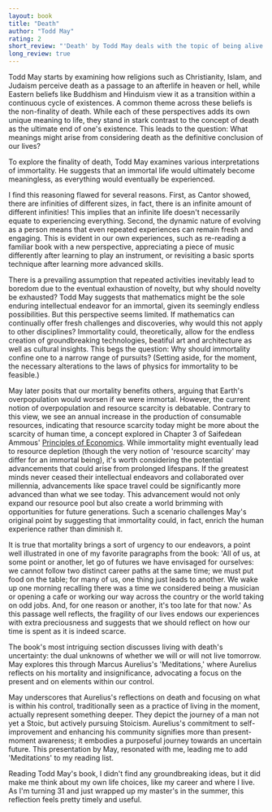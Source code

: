 ```yaml
---
layout: book
title: "Death"
author: "Todd May"
rating: 2
short_review: "'Death' by Todd May deals with the topic of being alive and knowing that some day you will die. The book suggests that ones own death is the most important event in ones life as it is the event that gives it meaning. It is a short book and while it does have some good points, I did not find it very interesting."
long_review: true
---
```


Todd May starts by examining how religions such as Christianity, Islam, and Judaism perceive death as a passage to an afterlife in heaven or hell, while Eastern beliefs like Buddhism and Hinduism view it as a transition within a continuous cycle of existences. A common theme across these beliefs is the non-finality of death. While each of these perspectives adds its own unique meaning to life, they stand in stark contrast to the concept of death as the ultimate end of one's existence. This leads to the  question: What meanings might arise from considering death as the definitive conclusion of our lives?

To explore the finality of death, Todd May examines various interpretations of immortality. He suggests that an immortal life would ultimately become meaningless, as everything would eventually be experienced.

I find this reasoning flawed for several reasons. First, as Cantor showed, there are infinities of different sizes, in fact, there is an infinite amount of different infinities! This implies that an infinite life doesn't necessarily equate to experiencing everything. Second, the dynamic nature of evolving as a person means that even repeated experiences can remain fresh and engaging. This is evident in our own experiences, such as re-reading a familiar book with a new perspective, appreciating a piece of music differently after learning to play an instrument, or revisiting a basic sports technique after learning more advanced skills.

There is a prevailing assumption that repeated activities inevitably lead to boredom due to the eventual exhaustion of novelty, but why should novelty be exhausted? Todd May suggests that mathematics might be the sole enduring intellectual endeavor for an immortal, given its seemingly endless possibilities. But this perspective seems limited. If mathematics can continually offer fresh challenges and discoveries, why would this not apply to other disciplines? Immortality could, theoretically, allow for the endless creation of groundbreaking technologies, beatiful art and architecture as well as cultural insights. This begs the question: Why should immortality confine one to a narrow range of pursuits? (Setting aside, for the moment, the necessary alterations to the laws of physics for immortality to be feasible.)

May later posits that our mortality benefits others, arguing that Earth's overpopulation would worsen if we were immortal. However, the current notion of overpopulation and resource scarcity is debatable. Contrary to this view, we see an annual increase in the production of consumable resources, indicating that resource scarcity today might be more about the scarcity of human time, a concept explored in Chapter 3 of Saifedean Ammous' [Principles of Economics](./principles_of_economics.html). While immortality might eventually lead to resource depletion (though the very notion of 'resource scarcity' may differ for an immortal being), it's worth considering the potential advancements that could arise from prolonged lifespans. If the greatest minds never ceased their intellectual endeavors and collaborated over millennia, advancements like space travel could be significantly more advanced than what we see today.  This advancement would not only expand our resource pool but also create a world brimming with  opportunities for future generations. Such a scenario challenges May's original point by suggesting that immortality could, in fact, enrich the human experience rather than diminish it.

It is true that mortality brings a sort of urgency to our endeavors, a point well illustrated in one of my favorite paragraphs from the book: 'All of us, at some point or another, let go of futures we have envisaged for ourselves: we cannot follow two distinct career paths at the same time; we must put food on the table; for many of us, one thing just leads to another. We wake up one morning recalling there was a time we considered being a musician or opening a cafe or working our way across the country or the world taking on odd jobs. And, for one reason or another, it's too late for that now.' As this passage well reflects, the fragility of our lives endows our experiences with extra preciousness and suggests that we should reflect on how our time is spent as it is indeed scarce.

The book's most intriguing section discusses living with death's uncertainty: the dual unknowns of whether we will or will not live tomorrow. May explores this through Marcus Aurelius's 'Meditations,' where Aurelius reflects on his mortality and insignificance, advocating a focus on the present and on elements within our control.

May underscores that Aurelius's reflections on death and focusing on what is within his control, traditionally seen as a practice of living in the moment, actually represent something deeper. They depict the journey of a man not yet a Stoic, but actively pursuing Stoicism. Aurelius's commitment to self-improvement and enhancing his community signifies more than present-moment awareness; it embodies a purposeful journey towards an uncertain future. This presentation by May, resonated with me, leading me to add 'Meditations' to my reading list.

Reading Todd May's book, I didn't find any groundbreaking ideas, but it did make me think about my own life choices, like my career and where I live. As I'm turning 31 and just wrapped up my master's in the summer, this reflection feels pretty timely and useful.